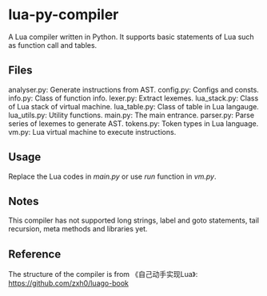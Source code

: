 # lua-py-compiler
A Lua compiler written in Python. It supports basic statements of Lua such as function call and tables.

## Files
analyser.py: Generate instructions from AST.
config.py: Configs and consts.
info.py: Class of function info.
lexer.py: Extract lexemes.
lua_stack.py: Class of Lua stack of virtual machine.
lua_table.py: Class of table in Lua langauge.
lua_utils.py: Utility functions.
main.py: The main entrance.
parser.py: Parse series of lexemes to generate AST.
tokens.py: Token types in Lua language.
vm.py: Lua virtual machine to execute instructions.

## Usage
Replace the Lua codes in *main.py* or use *run* function in *vm.py*.

## Notes
This compiler has not supported long strings, label and goto statements, tail recursion, meta methods and libraries yet.

## Reference
The structure of the compiler is from 《自己动手实现Lua》: https://github.com/zxh0/luago-book
